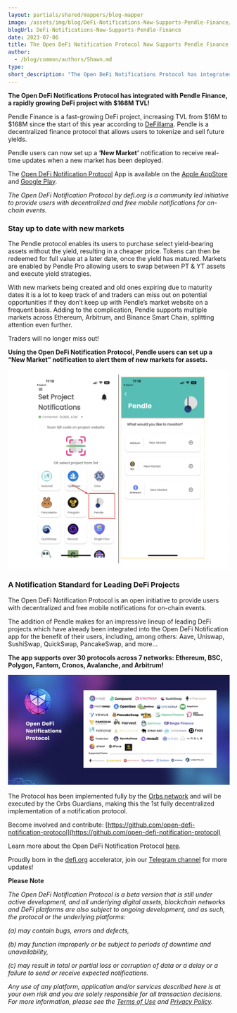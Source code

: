 ```yaml
---
layout: partials/shared/mappers/blog-mapper
image: /assets/img/blog/DeFi-Notifications-Now-Supports-Pendle-Finance/bg.png
blogUrl: DeFi-Notifications-Now-Supports-Pendle-Finance
date: 2023-07-06
title: The Open DeFi Notification Protocol Now Supports Pendle Finance
author:
  - /blog/common/authors/Shawn.md
type:
short_description: "The Open DeFi Notifications Protocol has integrated with Pendle Finance, a rapidly growing DeFi project with $168M TVL!"
---
```


**The Open DeFi Notifications Protocol has integrated with Pendle Finance, a rapidly growing DeFi project with $168M TVL!**

Pendle Finance is a fast-growing DeFi project, increasing TVL from $16M to $168M since the start of this year according to [DeFillama](https://defillama.com/protocol/pendle). Pendle is a decentralized finance protocol that allows users to tokenize and sell future yields.

Pendle users can now set up a **‘New Market’** notification to receive real-time updates when a new market has been deployed. 

The [Open DeFi Notification Protocol](https://defi.org/notifications/) App is available on the [Apple AppStore](https://apps.apple.com/il/app/defi-notifications/id1588243632) and [Google Play](https://play.google.com/store/apps/details?id=com.orbs.openDefiNotificationsApp).

_The Open DeFi Notification Protocol by defi.org is a community led initiative to provide users with decentralized and free mobile notifications for on-chain events._


### Stay up to date with new markets 

The Pendle protocol enables its users to purchase select yield-bearing assets without the yield, resulting in a cheaper price. Tokens can then be redeemed for full value at a later date, once the yield has matured. Markets are enabled by Pendle Pro allowing users to swap between PT & YT assets and execute yield strategies. 

With new markets being created and old ones expiring due to maturity dates it is a lot to keep track of and traders can miss out on potential opportunities if they don’t keep up with Pendle’s market website on a frequent basis. Adding to the complication, Pendle supports multiple markets across Ethereum, Arbitrum, and Binance Smart Chain, splitting attention even further. 

Traders will no longer miss out!

**Using the Open DeFi Notification Protocol, Pendle users can set up a “New Market” notification to alert them of new markets for assets.**


![App](/assets/img/blog/DeFi-Notifications-Now-Supports-Pendle-Finance/image1.png)




### A Notification Standard for Leading DeFi Projects

The Open DeFi Notification Protocol is an open initiative to provide users with decentralized and free mobile notifications for on-chain events. 

The addition of Pendle makes for an impressive lineup of leading DeFi projects which have already been integrated into the Open DeFi Notification app for the benefit of their users, including, among others: Aave, Uniswap, SushiSwap, QuickSwap, PancakeSwap, and more…

**The app supports over 30 protocols across 7 networks: Ethereum, BSC, Polygon, Fantom, Cronos, Avalanche, and Arbitrum!**

![Ecosystem](/assets/img/blog/DeFi-Notifications-Now-Supports-Pendle-Finance/image2.png)


<div class='line-separator'> </div>

The Protocol has been implemented fully by the [Orbs network](https://www.orbs.com/) and will be executed by the Orbs Guardians, making this the 1st fully decentralized implementation of a notification protocol.

Become involved and contribute:
[https://github.com/open-defi-notification-protocol](https://github.com/open-defi-notification-protocol)

Learn more about the Open DeFi Notification Protocol [here](https://medium.com/@defiorg/introducing-open-defi-notification-protocol-95a8712a94e0).

Proudly born in the [defi.org](http://defi.org/) accelerator, join our [Telegram channel](https://t.me/defiorg) for more updates!


<div class='line-separator'> </div>

**Please Note**

_The Open DeFi Notification Protocol is a beta version that is still under active development, and all underlying digital assets, blockchain networks and DeFi platforms are also subject to ongoing development, and as such, the protocol or the underlying platforms:_

_(a) may contain bugs, errors and defects,_

_(b) may function improperly or be subject to periods of downtime and unavailability,_

_(c) may result in total or partial loss or corruption of data or a delay or a failure to send or receive expected notifications._

_Any use of any platform, application and/or services described here is at your own risk and you are solely responsible for all transaction decisions. For more information, please see the [Terms of Use](https://defi.org/defi-notifications-terms-of-use/index.html) and [Privacy Policy](https://defi.org/defi-notifications-privacy-policy/index.html)._ 

